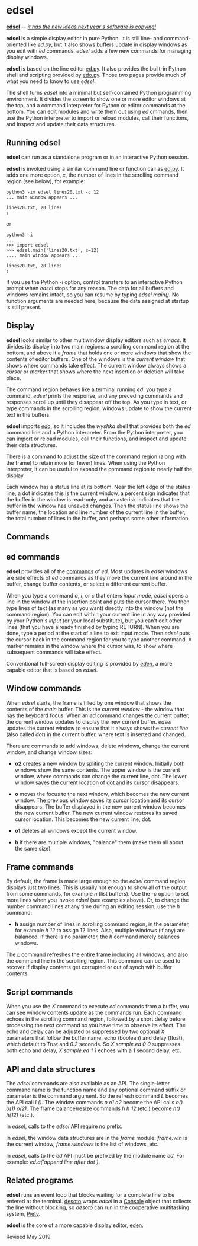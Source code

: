 
edsel
=====

**[edsel](edsel.py)** -- [*it has the new ideas next year's software is copying!*](http://all-classic-ads.com/ford-vintage-ads-1950.html#1958_ford_edsel_advertisement)

**edsel** is a simple display editor in pure Python.
It is still line- and command-oriented like *ed.py*,
but it also shows buffers update in display windows as
you edit with *ed* commands. *edsel* adds a few new commands
for managing display windows.

**edsel** is  based on the line editor [ed.py](ed.md).
It also provides the built-in Python shell and scripting provided
by [edo.py](../editors/edo.md).  Those two pages
provide much of what you need to know to use *edsel*.

The shell turns *edsel* into a minimal but self-contained
Python programming environment.  It divides the screen
to show one or more editor windows at the top, and a
command interpreter for Python or editor commands at the
bottom.  You can edit modules and
write them out using *ed* cmmands, then use the
Python interpreter to import or reload modules, call their functions,
and inspect and update their data structures.

## Running edsel ##

**edsel** can run as a standalone program or in an interactive Python session.

**edsel** is invoked using a similar command line or function call as
[ed.py](ed.md).  It adds one more option, *c*, the number of lines in
the scrolling command region (see below), for example:

    python3 -im edsel lines20.txt -c 12
    ... main window appears ...

    lines20.txt, 20 lines
    :

or

    python3 -i
    ...
    >>> import edsel
    >>> edsel.main('lines20.txt', c=12)
    .... main window appears ...

    lines20.txt, 20 lines
    :

If you use the Python *-i* option, control transfers to an interactive
Python prompt when *edsel* stops for any reason.  The data for all buffers and
windows remains intact, so you can resume by typing *edsel.main()*.
No function arguments
are needed here, because the data assigned at startup is still present.

## Display ##

**edsel** looks similar to other multiwindow display editors such as
*emacs*.  It divides its display into two main regions: a scrolling
command region at the bottom, and above it a *frame* that holds one
or more windows that show the contents of editor buffers.
One of the windows is the *current window* that shows where commands
take effect.  The current window always shows a *cursor* or *marker* that
shows where the next insertion or deletion will take place.

The command region behaves like a terminal running *ed*: you type a
command, *edsel* prints the response, and any preceding commands and
responses scroll up until they disappear off the top.
As you type in text, or type commands in the scrolling region, windows
update to show the current text in the buffers.

**edsel** imports *[edo](edo.md)*, so it includes the *wyshka* shell
that provides both the *ed* command line and a Python interpreter.
From the Python interpreter, you can
import or reload modules, call their functions,
and inspect and update their data structures.

There is a command to adjust the size of the command region (along with the
frame) to retain more (or fewer) lines.  When using the Python
interpreter, it can be useful to expand the command region to
nearly half the display.

Each window has a status line at its bottom.  Near the left edge of
the status line, a dot indicates this is the current window, a percent sign
indicates that the buffer in the window is read-only, and an asterisk
indicates that the buffer in the window has unsaved changes.   Then the
status line shows the buffer name, the location and line
number of the current line in the buffer, the total number of
lines in the buffer, and perhaps some other information.

## Commands ##

## ed commands ##

**edsel** provides all of the [commands](ed.txt) of *ed*.  Most
updates in *edsel* windows are side effects of *ed* commands as they
move the current line around in the buffer, change buffer contents, or
select a different current buffer.

When you type a command *a*, *i*, or *c* that enters *input mode*,
*edsel* opens a line in the window at the insertion point and puts the
cursor there.  You then type lines of text (as many as you want)
directly into the window (not the command region).  You can edit
within your current line in any way provided by your Python's
*input* (or your local substitute), but you can't edit other lines
(that you have already finished by typing RETURN).  When you are done,
type a period at the start of a line to exit input mode.  Then *edsel*
puts the cursor back in the command region for you to type another
command.  A marker remains in the window where the cursor was, to show
where subsequent commands will take effect.

Conventional full-screen display editing is provided by *[eden](eden.md)*,
a more capable editor that is based on *edsel*.

## Window commands ##

When *edsel* starts, the frame is filled by one window that shows the
contents of the *main* buffer.  This is the *current window* - the
window that has the keyboard focus.  When an *ed* command changes the
current buffer, the current window updates to display the new current
buffer.  *edsel* updates the current window to ensure that it always
shows the *current line* (also called *dot*) in the current buffer,
where text is inserted and changed.

There are commands to add windows, delete windows, change the
current window, and change window sizes:

- **o2** creates a new window by spliting the current window.  Initially
   both windows show the same contents.  The upper window is the current
   window, where commands can change the current line, dot.  The lower
   window saves the current location of dot and its cursor disappears.

- **o** moves the focus to the next window, which becomes the new
    current window.  The previous window saves its cursor location and
    its cursor disappears.  The buffer displayed in the new current
    window becomes the new current buffer.  The new current window
    restores its saved cursor location.  This becomes the new current
    line, dot.

- **o1** deletes all windows except the current window.

- **h** if there are multiple windows, "balance" them (make them all
    about the same size)

## Frame commands ##

By default, the frame is made large enough so the *edsel* command region 
displays just two lines.  This
is usually not enough to show all of the output from some commands,
for example *n* (list buffers).  Use the *-c* option to set more lines
when you invoke *edsel* (see examples above).  Or, to change the
number command lines at any time during an editing session, use the *h*
command:

- **h** assign number of lines in scrolling command region, in the parameter,
  for example *h 12* to assign 12 lines.  Also, multiple windows (if any)
  are balanced.  If there is no parameter, the *h* command merely balances
  windows.

The *L* command refreshes the entire frame including all windows, and
also the command line in the scrolling region.  This command can be
used to recover if display contents get corrupted or out of synch with
buffer contents.

## Script commands ##

When you use the *X* command to execute *ed* commands from a buffer,
you can see window contents update as the commands run.  Each command
echoes in the scrolling command region, followed by a short delay before
processing the next command so
you have time to observe its effect.  The echo and delay can be adjusted or
suppressed by two optional *X* parameters that follow the buffer name:
echo (boolean) and delay (float), which default to *True* and *0.2*
seconds.  So *X sample.ed 0 0* suppresses both echo and delay,
*X sample.ed 1 1* echoes with a 1 second delay, etc.

## API and data structures ##

The *edsel* commands are also available as an API.  The single-letter
command name is the function name and any optional command suffix or
parameter is the command argument.  So the refresh command *L*
becomes the API call *L()*.  The window commands *o* *o1* *o2*
become the API calls *o()* *o(1)* *o(2)*.  The frame balance/resize commands
*h* *h 12* (etc.) become *h()* *h(12)* (etc.).

In *edsel*, calls to the *edsel* API require no prefix.

In *edsel*, the window data structures are in the *frame* module:
*frame.win* is the current window, *frame.windows* is the list
of windows, etc.

In *edsel*, calls to the *ed* API must be prefixed by
the module name *ed.*  For example: *ed.a('append line after dot')*.

## Related programs ##

**edsel** runs an event loop that blocks waiting for a complete line
to be entered at the terminal.
[desoto](desoto.py) wraps *edsel* in a [Console](../console/README.md)
object that collects the line without blocking,
so *desoto* can run in the cooperative multitasking system,
[Piety](../piety/README.md).

**edsel** is the core of a more capable display editor, [eden](eden.md).

Revised May 2019
